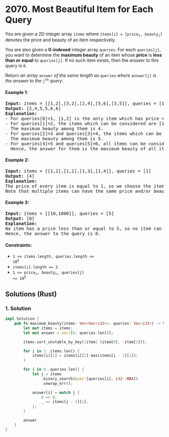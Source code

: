 # 2070. Most Beautiful Item for Each Query
You are given a 2D integer array `items` where <code>items[i] = [price<sub>i</sub>, beauty<sub>i</sub>]</code> denotes the price and beauty of an item respectively.

You are also given a **0-indexed** integer array `queries`. For each `queries[j]`, you want to determine the **maximum beauty** of an item whose **price** is **less than or equal** to `queries[j]`. If no such item exists, then the answer to this query is `0`.

Return *an array* `answer` *of the same length as* `queries` *where* `answer[j]` *is the answer to the* <code>j<sup>th</sup></code> *query*.

#### Example 1:
<pre>
<strong>Input:</strong> items = [[1,2],[3,2],[2,4],[5,6],[3,5]], queries = [1,2,3,4,5,6]
<strong>Output:</strong> [2,4,5,5,6,6]
<strong>Explanation:</strong>
- For queries[0]=1, [1,2] is the only item which has price <= 1. Hence, the answer for this query is 2.
- For queries[1]=2, the items which can be considered are [1,2] and [2,4].
  The maximum beauty among them is 4.
- For queries[2]=3 and queries[3]=4, the items which can be considered are [1,2], [3,2], [2,4], and [3,5].
  The maximum beauty among them is 5.
- For queries[4]=5 and queries[5]=6, all items can be considered.
  Hence, the answer for them is the maximum beauty of all items, i.e., 6.
</pre>

#### Example 2:
<pre>
<strong>Input:</strong> items = [[1,2],[1,2],[1,3],[1,4]], queries = [1]
<strong>Output:</strong> [4]
<strong>Explanation:</strong>
The price of every item is equal to 1, so we choose the item with the maximum beauty 4.
Note that multiple items can have the same price and/or beauty.
</pre>

#### Example 3:
<pre>
<strong>Input:</strong> items = [[10,1000]], queries = [5]
<strong>Output:</strong> [0]
<strong>Explanation:</strong>
No item has a price less than or equal to 5, so no item can be chosen.
Hence, the answer to the query is 0.
</pre>

#### Constraints:
* <code>1 <= items.length, queries.length <= 10<sup>5</sup></code>
* `items[i].length == 2`
* <code>1 <= price<sub>i</sub>, beauty<sub>i</sub>, queries[j] <= 10<sup>9</sup></code>

## Solutions (Rust)

### 1. Solution
```Rust
impl Solution {
    pub fn maximum_beauty(items: Vec<Vec<i32>>, queries: Vec<i32>) -> Vec<i32> {
        let mut items = items;
        let mut answer = vec![0; queries.len()];

        items.sort_unstable_by_key(|item| (item[0], -item[1]));

        for i in 1..items.len() {
            items[i][1] = items[i][1].max(items[i - 1][1]);
        }

        for i in 0..queries.len() {
            let j = items
                .binary_search(&vec![queries[i], i32::MAX])
                .unwrap_err();

            answer[i] = match j {
                0 => 0,
                _ => items[j - 1][1],
            };
        }

        answer
    }
}
```
